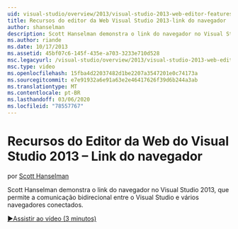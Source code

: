 ```yaml
---
uid: visual-studio/overview/2013/visual-studio-2013-web-editor-features-browser-link
title: Recursos do editor da Web Visual Studio 2013-link do navegador | Microsoft Docs
author: shanselman
description: Scott Hanselman demonstra o link do navegador no Visual Studio 2013, que permite a comunicação bidirecional entre o Visual Studio e vários navegadores conectados...
ms.author: riande
ms.date: 10/17/2013
ms.assetid: 45bf07c6-145f-435e-a703-3233e710d528
msc.legacyurl: /visual-studio/overview/2013/visual-studio-2013-web-editor-features-browser-link
msc.type: video
ms.openlocfilehash: 15fba4d22037482d1be2207a3547201e0c74173a
ms.sourcegitcommit: e7e91932a6e91a63e2e46417626f39d6b244a3ab
ms.translationtype: MT
ms.contentlocale: pt-BR
ms.lasthandoff: 03/06/2020
ms.locfileid: "78557767"
---
```

# <a name="visual-studio-2013-web-editor-features---browser-link"></a>Recursos do Editor da Web do Visual Studio 2013 – Link do navegador

por [Scott Hanselman](https://github.com/shanselman)

Scott Hanselman demonstra o link do navegador no Visual Studio 2013, que permite a comunicação bidirecional entre o Visual Studio e vários navegadores conectados.

[&#9654;Assistir ao vídeo (3 minutos)](https://channel9.msdn.com/Blogs/ASP-NET-Site-Videos/visual-studio-2013-web-editor-features-browser-link)
